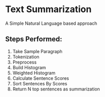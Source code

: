 # Text Summarization

A Simple Natural Language based approach

## Steps Performed:

1. Take Sample Paragraph
2. Tokenization
3. Preprocess 
4. Build Histogram
5. Weighted Histogram
6. Calculate Sentence Scores
7. Sort Sentences By Scores
8. Return N top sentences as summarization